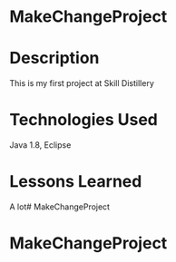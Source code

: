 # MakeChangeProject

# Description

This is my first project at Skill Distillery

# Technologies Used

Java 1.8, Eclipse

# Lessons Learned

A lot# MakeChangeProject
# MakeChangeProject
